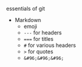 essentials of git

* Markdown
  * emoji
  * `---` for headers
  * `===` for titles
  * `#` for various headers
  * `>` for quotes
  * `&#96;&#96;&#96;`
